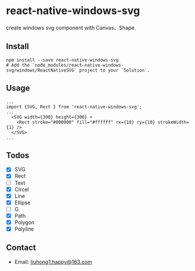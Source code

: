 # react-native-windows-svg

create windows svg component with Canvas、Shape.

## Install

    npm install --save react-native-windows-svg
    # Add the `node_modules/react-native-windows-svg/windows/ReactNativeSVG` project to your `Solution`.
  
## Usage
    
    ...
    import {SVG, Rect } from 'react-native-windows-svg';
    ...
      <SVG width={300} height={300} >
        <Rect stroke="#000000" fill="#ffffff" rx={10} ry={10} strokeWidth={1} />
      </SVG>
    ...
    
## Todos

- [x] SVG
- [x] Rect
- [ ] Text
- [x] Circel
- [x] Line
- [x] Ellipse
- [ ] G
- [x] Path
- [x] Polygon
- [x] Polyline

## Contact
- Email: [liuhong1.happy@163.com](mailto:liuhong1.happy@163.com)
